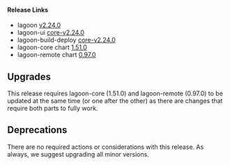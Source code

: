#### Release Links
* lagoon [v2.24.0](https://github.com/uselagoon/lagoon/releases/tag/v2.24.0)
* lagoon-ui [core-v2.24.0](https://github.com/uselagoon/lagoon-ui/releases/tag/core-v2.24.0)
* lagoon-build-deploy [core-v2.24.0](https://github.com/uselagoon/build-deploy-tool/releases/tag/core-v2.24.0)
* lagoon-core chart [1.51.0](https://github.com/uselagoon/lagoon-charts/releases/tag/lagoon-core-1.51.0)
* lagoon-remote chart [0.97.0](https://github.com/uselagoon/lagoon-charts/releases/tag/lagoon-remote-0.97.0)

## Upgrades

This release requires lagoon-core (1.51.0) and lagoon-remote (0.97.0) to be updated at the same time (or one after the other) as there are changes that require both parts to fully work.

## Deprecations

There are no required actions or considerations with this release. As always, we suggest upgrading all minor versions.

